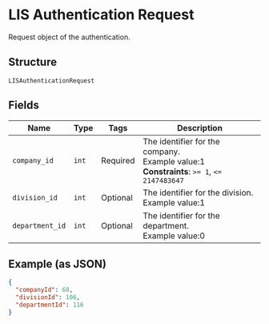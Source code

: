 
# LIS Authentication Request

Request object of the authentication.

## Structure

`LISAuthenticationRequest`

## Fields

| Name | Type | Tags | Description |
|  --- | --- | --- | --- |
| `company_id` | `int` | Required | The identifier for the company.<br>Example value:1<br>**Constraints**: `>= 1`, `<= 2147483647` |
| `division_id` | `int` | Optional | The identifier for the division.<br>Example value:1 |
| `department_id` | `int` | Optional | The identifier for the department.<br>Example value:0 |

## Example (as JSON)

```json
{
  "companyId": 68,
  "divisionId": 106,
  "departmentId": 116
}
```

